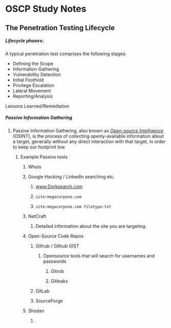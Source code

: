 # OSCP Study Notes

## The Penetration Testing Lifecycle

##### Lifecycle phases:

A typical penetration test comprises the following stages:

- Defining the Scope
- Information Gathering
- Vulnerability Detection
- Initial Foothold
- Privilege Escalation
- Lateral Movement
- Reporting/Analysis

Lessons Learned/Remediation

##### Passive Information Gathering

1. Passive Information Gathering, also known as [*Open-source
   Intelligence*](https://osintframework.com/) (OSINT), is the process of collecting openly-available information about a target, generally without any direct interaction with that target, in order to keep our footprint low.
   
   1. Example Passive tools
      
      1. Whois
      
      2. Google Hacking / LinkedIn searching etc.
         
         1. www.Dorksearch.com 
         
         2. `site:megacorpone.com`
         
         3. `site:megacorpone.com filetype:txt`
      
      3. NetCraft
         
         1. Detailed information about the site you are targeting. 
      
      4. Open-Source Code Repos
         
         1. Github / Github GIST
            
            1. Opensource tools that will search for usernames and passwords
               
               1. Gitrob
               
               2. Gitleaks
         
         2. GitLab
         
         3. SourceForge
      
      5. Shodan
         
         1. 
            
            
